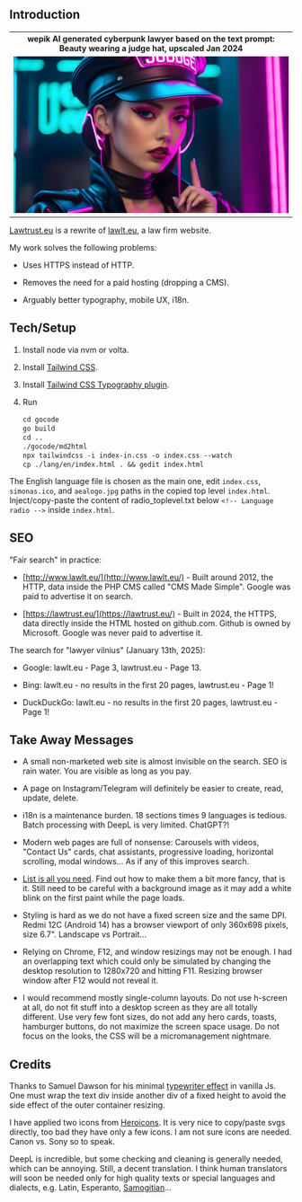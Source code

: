 ## Introduction 

<table>
<tr>
<th style="text-align:center">wepik AI generated cyberpunk lawyer based on the text prompt: Beauty wearing a judge hat, upscaled Jan 2024</th>
</tr>
<tr>
<td>
<img src="wepik-beauty-wearing-a-judge-hat-upscaled-2024Jan.jpg"  alt="wepik AI generated cyberpunk lawyer based on the text prompt: Beauty wearing a judge hat, upscaled 2024Jan" width="100%" >
</td>
</tr>
</table>

[Lawtrust.eu](https://lawtrust.eu/) is a rewrite of [lawlt.eu](http://www.lawlt.eu/), a law firm website.

My work solves the following problems:

- Uses HTTPS instead of HTTP.

- Removes the need for a paid hosting (dropping a CMS).

- Arguably better typography, mobile UX, i18n.

## Tech/Setup

1. Install node via nvm or volta.

2. Install [Tailwind CSS](https://tailwindcss.com/docs/installation).

3. Install [Tailwind CSS Typography plugin](https://tailwindcss.com/docs/typography-plugin).

4. Run

    ```
    cd gocode
    go build
    cd ..
    ./gocode/md2html
    npx tailwindcss -i index-in.css -o index.css --watch
    cp ./lang/en/index.html . && gedit index.html
    ```   

The English language file is chosen as the main one, edit `index.css`, `simonas.ico`, and `aealogo.jpg` paths in the copied top level `index.html`. Inject/copy-paste the content of radio_toplevel.txt below `<!-- Language radio -->` inside `index.html`.

## SEO

"Fair search" in practice:

- [http://www.lawlt.eu/](http://www.lawlt.eu/) - Built around 2012, the HTTP, data inside the PHP CMS called "CMS Made Simple". Google was paid to advertise it on search.

- [https://lawtrust.eu/](https://lawtrust.eu/) - Built in 2024, the HTTPS, data directly inside the HTML hosted on github.com. Github is owned by Microsoft. Google was never paid to advertise it.

The search for "lawyer vilnius" (January 13th, 2025):

- Google: lawlt.eu - Page 3, lawtrust.eu - Page 13.

- Bing: lawlt.eu  - no results in the first 20 pages, lawtrust.eu - Page 1!

- DuckDuckGo: lawlt.eu  - no results in the first 20 pages, lawtrust.eu - Page 1!

## Take Away Messages

- A small non-marketed web site is almost invisible on the search. SEO is rain water. You are visible as long as you pay.

- A page on Instagram/Telegram will definitely be easier to create, read, update, delete.

- i18n is a maintenance burden. 18 sections times 9 languages is tedious. Batch processing with DeepL is very limited. ChatGPT?!

- Modern web pages are full of nonsense: Carousels with videos, "Contact Us" cards, chat assistants, progressive loading, horizontal scrolling, modal windows... As if any of this improves search.

- [List is all you need](https://dynomight.net/lists/). Find out how to make them a bit more fancy, that is it. Still need to be careful with a background image as it may add a white blink on the first paint while the page loads.

- Styling is hard as we do not have a fixed screen size and the same DPI. Redmi 12C (Android 14) has a browser viewport of only 360x698 pixels, size 6.7". Landscape vs Portrait...

- Relying on Chrome, F12, and window resizings may not be enough. I had an overlapping text which could only be simulated by changing the desktop resolution to 1280x720 and hitting F11. Resizing browser window after F12 would not reveal it.

- I would recommend mostly single-column layouts. Do not use h-screen at all, do not fit stuff into a desktop screen as they are all totally different. Use very few font sizes, do not add any hero cards, toasts, hamburger buttons, do not maximize the screen space usage. Do not focus on the looks, the CSS will be a micromanagement nightmare.

## Credits

Thanks to Samuel Dawson for his minimal [typewriter effect](https://tailwindflex.com/@samuel33/typewriter-effect) in vanilla Js. One must wrap the text div inside another div of a fixed height to avoid the side effect of the outer container resizing. 

I have applied two icons from [Heroicons](https://heroicons.com/). It is very nice to copy/paste svgs directly, too bad they have only a few icons. I am not sure icons are needed. Canon vs. Sony so to speak.

DeepL is incredible, but some checking and cleaning is generally needed, which can be annoying. Still, a decent translation. I think human translators will soon be needed only for high quality texts or special languages and dialects, e.g. Latin, Esperanto, [Samogitian](https://www.youtube.com/watch?v=lqSfOYhctoE)...




